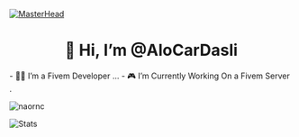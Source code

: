 [![MasterHead](https://developers.giphy.com/branch/master/static/api-512d36c09662682717108a38bbb5c57d.gif)](https://google.com/)
<h1 align="center">👋 Hi, I’m @AloCarDasli</h1>
- 👨‍💻 I’m a Fivem Developer ...
- 🎮 I’m Currently Working On a Fivem Server .
<p align="left"> <img src="https://komarev.com/ghpvc/?username=AloCarDasli&label=Profile%20views&color=808080&style=flat" alt="naornc" /> </p>

![Stats](https://github-readme-stats.vercel.app/api?username=AloCarDasli&theme=algolia&show_icons=true)
<!---
AloCarDasli/AloCarDasli is a ✨ special ✨ repository because its `README.md` (this file) appears on your GitHub profile.
You can click the Preview link to take a look at your changes.
--->
